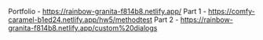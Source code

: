 Portfolio - https://rainbow-granita-f814b8.netlify.app/
Part 1 - https://comfy-caramel-b1ed24.netlify.app/hw5/methodtest
Part 2 - https://rainbow-granita-f814b8.netlify.app/custom%20dialogs


